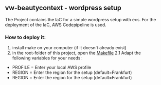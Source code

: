 ## vw-beautycontext - wordpress setup

The Project contains the IaC for a simple wordpress setup with ecs.
For the deployment of the IaC, AWS Codepipeline is used.

### How to deploy it:

1. install make on your computer (if it doesn't already exist)
2. in the root-folder of this project, open the [Makefile](./Makefile)
2.1 Adapt the following variables for your needs: 
* PROFILE = Enter your local AWS profile
* REGION = Enter the region for the setup (default=Frankfurt)
* REGION = Enter the region for the setup (default=Frankfurt)
